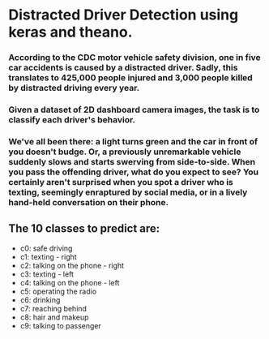 # Distracted Driver Detection using keras and theano.

### According to the CDC motor vehicle safety division, one in five car accidents is caused by a distracted driver. Sadly, this translates to 425,000 people injured and 3,000 people killed by distracted driving every year.

### Given a dataset of 2D dashboard camera images, the task is to classify each driver's behavior. 

### We've all been there: a light turns green and the car in front of you doesn't budge. Or, a previously unremarkable vehicle suddenly slows and starts swerving from side-to-side. When you pass the offending driver, what do you expect to see? You certainly aren't surprised when you spot a driver who is texting, seemingly enraptured by social media, or in a lively hand-held conversation on their phone.

## The 10 classes to predict are:

* c0: safe driving
* c1: texting - right
* c2: talking on the phone - right
* c3: texting - left
* c4: talking on the phone - left
* c5: operating the radio
* c6: drinking
* c7: reaching behind
* c8: hair and makeup
* c9: talking to passenger

